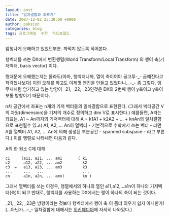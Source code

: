 ```yaml
---
layout: post
title: "일차결합과 좌표계"
date: 2007-12-02 23:30:00 +0900
author: poksion
categories: blog
tags: 프로그래밍  수학  하드보일드
---
```


엄청나게 오해하고 있었던부분. 까먹지 않도록 적어본다.

행벡터를 쓰는 DX에서 변환행렬(World Transform/Local Transform) 의 행이 축(기저벡터, basis vector) 이다.

뭣때문에 오해했는지는 몰라도(아마, 행벡터니까, 열이 축이어야 골고루-\_- 곱해진다고 착각했나보다) 이런 오해를 하고도 이제껏 엔진을 만들고 있었다니...-\_- 좀 그렇다. 앵무새처럼 암기하고 있는 방향이 \_21, \_22, \_23인것은 DX의 2번째 행이 y축이고 y축이 보통 방향이기 때문이다.

n차 공간에서 좌표는 n개의 기저 벡터들의 일차결합으로 표현된다. (그래서 벡터공간 V의 차원(dimension)을 기저의 개수로 정의하고 dim V로 표시한다.) 예를들면, A라는 좌표는, A1 ~ An까지의 기저벡터에 대해 A = k1A1 + k2A2 + ... + knAn의 일차결함으로 표현될수 있고( A1, A2, ... An이 열벡터 - 기본적으로 수학에서 쓰는 벡터 - 라면 A를 열벡터 A1, A2, ... An에 의해 생성된 부분공간 - spanned subspace - 라고 부른다.) 이를 행렬로 나타내면 다음과 같다.

A의 한 원소 C에 대해
<div class="panel">

```
c1     (a11, a21, ... am1       ( k1
c2      a12, a22, ... am2         k2
c3  =   a13, a23, ... am3         k3
...     ...   ...                 ...
cn      a1n, a2n, ... amn)        kn )

```

</div>

그래서 열벡터를 쓰는 이경우, 행렬에서의 하나의 열인 a11,a12,...a1n이 하나의 기저벡터(축)이 되고 반대로, 행벡터를 사용하는 DX에서는 행이 하나의 축이 되는 것이다.

\_21, \_22, \_23은 방향이라는 것보다 행벡터에서 행이 축 이 좀더 외우기 쉽지 아니한가! (...아닌가...-_- 일차결합에 대해서는 [위키페디아](http://en.wikipedia.org/wiki/Linear_combination)에 자세히 나와있다.)

